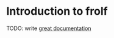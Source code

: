 # Introduction to frolf

TODO: write [great documentation](http://jacobian.org/writing/what-to-write/)
